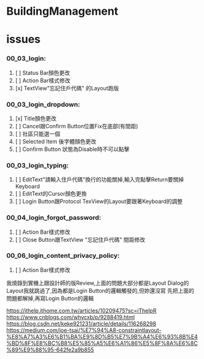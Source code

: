# BuildingManagement

# issues
###  00_03_login:

1. [ ] Status Bar顏色更改
2. [ ] Action Bar樣式修改
3. [x] TextView"忘記住戶代碼" 的Layout跑版

### 00_03_login_dropdown:
1.  [x] Title顏色更改
2.  [ ] Cancel跟Confirm Button位置Fix在底部(有間距)
3.  [ ] 社區只能選一個
4.  [ ] Selected Item 後字體顏色更改
5.  [ ] Confirm Button 狀態為Disable時不可以點擊

### 00_03_login_typing:
1. [ ] EditText"請輸入住戶代碼"換行的功能關掉,輸入完點擊Return要關掉Keyboard
2. [ ] EditText的Cursor顏色更換
3. [ ] Login Button跟Protocol TexView的Layout要跟著Keyboard的調整

### 00_04_login_forgot_password:
1. [ ] Action Bar樣式修改
2. [ ] Close Button跟TextView "忘記住戶代碼" 間距修改

### 00_06_login_content_privacy_policy:
1. [ ] Action Bar樣式修改

我燒錄到實機上跟設計師的版Review,上面的問題大部分都是Layout
Dialog的Layout我就跳過了,因為都是Login Button的邏輯觸發的,但妳還沒寫
先把上面的問題都解掉,再寫Login Button的邏輯

https://ithelp.ithome.com.tw/articles/10209475?sc=iThelpR
https://www.cnblogs.com/whycxb/p/9288419.html
https://blog.csdn.net/keke921231/article/details/116268298
https://medium.com/joe-tsai/%E7%94%A8-constraintlayout-%E8%A7%A3%E6%B1%BA%E9%8D%B5%E7%9B%A4%E6%93%8B%E4%BD%8F%E8%BC%B8%E5%85%A5%E6%A1%86%E5%8F%8A%E6%8C%89%E9%88%95-642fe2a9b855
